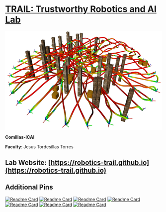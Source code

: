 # [TRAIL: Trustworthy Robotics and AI Lab](https://robotics-trail.github.io)

<img src="mader_white.png" align="center">

**Comillas-ICAI**

**Faculty**: Jesus Tordesillas Torres

## **Lab Website:** [https://robotics-trail.github.io](https://robotics-trail.github.io)

## Additional Pins

[![Readme Card](https://github-readme-stats.vercel.app/api/pin/?username=mit-acl&repo=mader&show_owner=false)](https://github.com/mit-acl/mader)
[![Readme Card](https://github-readme-stats.vercel.app/api/pin/?username=leggedrobotics&repo=rayen&show_owner=false)](https://github.com/leggedrobotics/rayen)
[![Readme Card](https://github-readme-stats.vercel.app/api/pin/?username=leggedrobotics&repo=foci&show_owner=false)](https://github.com/leggedrobotics/foci)
[![Readme Card](https://github-readme-stats.vercel.app/api/pin/?username=mit-acl&repo=faster&show_owner=false)](https://github.com/mit-acl/faster)
[![Readme Card](https://github-readme-stats.vercel.app/api/pin/?username=mit-acl&repo=panther&show_owner=false)](https://github.com/mit-acl/panther)
[![Readme Card](https://github-readme-stats.vercel.app/api/pin/?username=mit-acl&repo=deep_panther&show_owner=false)](https://github.com/mit-acl/deep_panther)
[![Readme Card](https://github-readme-stats.vercel.app/api/pin/?username=mit-acl&repo=minvo&show_owner=false)](https://github.com/mit-acl/minvo)


